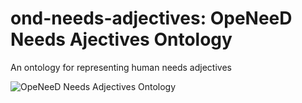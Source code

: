 # ond-needs-adjectives: OpeNeeD Needs Ajectives Ontology
An ontology for representing human needs adjectives



![OpeNeeD Needs Adjectives Ontology](https://cdn.rawgit.com/openeed/ond-needs-adjectives/master/ond-needs-adjectives.svg)
